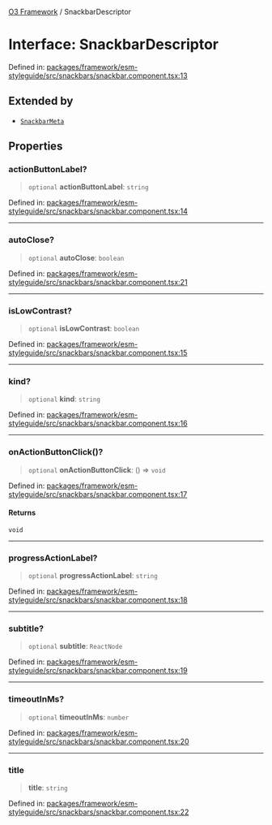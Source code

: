[O3 Framework](../API.md) / SnackbarDescriptor

# Interface: SnackbarDescriptor

Defined in: [packages/framework/esm-styleguide/src/snackbars/snackbar.component.tsx:13](https://github.com/its-kios09/openmrs-esm-core/blob/main/packages/framework/esm-styleguide/src/snackbars/snackbar.component.tsx#L13)

## Extended by

- [`SnackbarMeta`](SnackbarMeta.md)

## Properties

### actionButtonLabel?

> `optional` **actionButtonLabel**: `string`

Defined in: [packages/framework/esm-styleguide/src/snackbars/snackbar.component.tsx:14](https://github.com/its-kios09/openmrs-esm-core/blob/main/packages/framework/esm-styleguide/src/snackbars/snackbar.component.tsx#L14)

***

### autoClose?

> `optional` **autoClose**: `boolean`

Defined in: [packages/framework/esm-styleguide/src/snackbars/snackbar.component.tsx:21](https://github.com/its-kios09/openmrs-esm-core/blob/main/packages/framework/esm-styleguide/src/snackbars/snackbar.component.tsx#L21)

***

### isLowContrast?

> `optional` **isLowContrast**: `boolean`

Defined in: [packages/framework/esm-styleguide/src/snackbars/snackbar.component.tsx:15](https://github.com/its-kios09/openmrs-esm-core/blob/main/packages/framework/esm-styleguide/src/snackbars/snackbar.component.tsx#L15)

***

### kind?

> `optional` **kind**: `string`

Defined in: [packages/framework/esm-styleguide/src/snackbars/snackbar.component.tsx:16](https://github.com/its-kios09/openmrs-esm-core/blob/main/packages/framework/esm-styleguide/src/snackbars/snackbar.component.tsx#L16)

***

### onActionButtonClick()?

> `optional` **onActionButtonClick**: () => `void`

Defined in: [packages/framework/esm-styleguide/src/snackbars/snackbar.component.tsx:17](https://github.com/its-kios09/openmrs-esm-core/blob/main/packages/framework/esm-styleguide/src/snackbars/snackbar.component.tsx#L17)

#### Returns

`void`

***

### progressActionLabel?

> `optional` **progressActionLabel**: `string`

Defined in: [packages/framework/esm-styleguide/src/snackbars/snackbar.component.tsx:18](https://github.com/its-kios09/openmrs-esm-core/blob/main/packages/framework/esm-styleguide/src/snackbars/snackbar.component.tsx#L18)

***

### subtitle?

> `optional` **subtitle**: `ReactNode`

Defined in: [packages/framework/esm-styleguide/src/snackbars/snackbar.component.tsx:19](https://github.com/its-kios09/openmrs-esm-core/blob/main/packages/framework/esm-styleguide/src/snackbars/snackbar.component.tsx#L19)

***

### timeoutInMs?

> `optional` **timeoutInMs**: `number`

Defined in: [packages/framework/esm-styleguide/src/snackbars/snackbar.component.tsx:20](https://github.com/its-kios09/openmrs-esm-core/blob/main/packages/framework/esm-styleguide/src/snackbars/snackbar.component.tsx#L20)

***

### title

> **title**: `string`

Defined in: [packages/framework/esm-styleguide/src/snackbars/snackbar.component.tsx:22](https://github.com/its-kios09/openmrs-esm-core/blob/main/packages/framework/esm-styleguide/src/snackbars/snackbar.component.tsx#L22)
